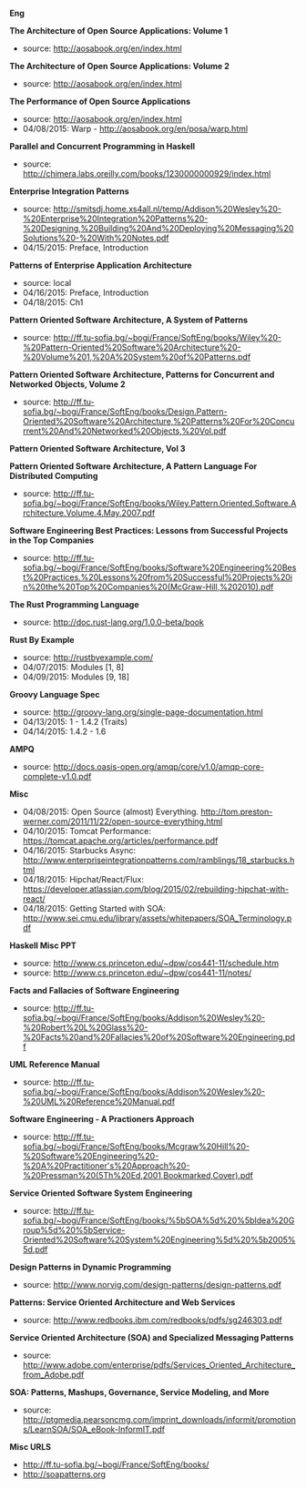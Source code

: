**Eng**

**The Architecture of Open Source Applications: Volume 1**
- source: http://aosabook.org/en/index.html

**The Architecture of Open Source Applications: Volume 2**
- source: http://aosabook.org/en/index.html

**The Performance of Open Source Applications**
- source: http://aosabook.org/en/index.html
- 04/08/2015: Warp - http://aosabook.org/en/posa/warp.html

**Parallel and Concurrent Programming in Haskell**
- source: http://chimera.labs.oreilly.com/books/1230000000929/index.html

**Enterprise Integration Patterns**
- source: http://smitsdj.home.xs4all.nl/temp/Addison%20Wesley%20-%20Enterprise%20Integration%20Patterns%20-%20Designing,%20Building%20And%20Deploying%20Messaging%20Solutions%20-%20With%20Notes.pdf
- 04/15/2015: Preface, Introduction

**Patterns of Enterprise Application Architecture**
- source: local
- 04/16/2015: Preface, Introduction
- 04/18/2015: Ch1

**Pattern Oriented Software Architecture, A System of Patterns**
- source: http://ff.tu-sofia.bg/~bogi/France/SoftEng/books/Wiley%20-%20Pattern-Oriented%20Software%20Architecture%20-%20Volume%201,%20A%20System%20of%20Patterns.pdf

**Pattern Oriented Software Architecture, Patterns for Concurrent and Networked Objects, Volume 2**
- source: http://ff.tu-sofia.bg/~bogi/France/SoftEng/books/Design.Pattern-Oriented%20Software%20Architecture,%20Patterns%20For%20Concurrent%20And%20Networked%20Objects,%20Vol.pdf

**Pattern Oriented Software Architecture, Vol 3**

**Pattern Oriented Software Architecture, A Pattern Language For Distributed Computing**
- source: http://ff.tu-sofia.bg/~bogi/France/SoftEng/books/Wiley.Pattern.Oriented.Software.Architecture.Volume.4.May.2007.pdf

**Software Engineering Best Practices: Lessons from Successful Projects in the Top Companies**
- source: http://ff.tu-sofia.bg/~bogi/France/SoftEng/books/Software%20Engineering%20Best%20Practices.%20Lessons%20from%20Successful%20Projects%20in%20the%20Top%20Companies%20(McGraw-Hill,%202010).pdf

**The Rust Programming Language**
- source: http://doc.rust-lang.org/1.0.0-beta/book

**Rust By Example**
- source: http://rustbyexample.com/
- 04/07/2015: Modules [1, 8]
- 04/09/2015: Modules [9, 18]

**Groovy Language Spec**
- source: http://groovy-lang.org/single-page-documentation.html
- 04/13/2015: 1 - 1.4.2 (Traits)
- 04/14/2015: 1.4.2 - 1.6

**AMPQ**
- source: http://docs.oasis-open.org/amqp/core/v1.0/amqp-core-complete-v1.0.pdf

**Misc**
- 04/08/2015: Open Source (almost) Everything. http://tom.preston-werner.com/2011/11/22/open-source-everything.html
- 04/10/2015: Tomcat Performance: https://tomcat.apache.org/articles/performance.pdf
- 04/16/2015: Starbucks Async: http://www.enterpriseintegrationpatterns.com/ramblings/18_starbucks.html
- 04/18/2015: Hipchat/React/Flux: https://developer.atlassian.com/blog/2015/02/rebuilding-hipchat-with-react/
- 04/18/2015: Getting Started with SOA: http://www.sei.cmu.edu/library/assets/whitepapers/SOA_Terminology.pdf

**Haskell Misc PPT**
- source: http://www.cs.princeton.edu/~dpw/cos441-11/schedule.htm
- source: http://www.cs.princeton.edu/~dpw/cos441-11/notes/

**Facts and Fallacies of Software Engineering**
- source: http://ff.tu-sofia.bg/~bogi/France/SoftEng/books/Addison%20Wesley%20-%20Robert%20L%20Glass%20-%20Facts%20and%20Fallacies%20of%20Software%20Engineering.pdf

**UML Reference Manual**
- source: http://ff.tu-sofia.bg/~bogi/France/SoftEng/books/Addison%20Wesley%20-%20UML%20Reference%20Manual.pdf

**Software Engineering - A Practioners Approach**
- source: http://ff.tu-sofia.bg/~bogi/France/SoftEng/books/Mcgraw%20Hill%20-%20Software%20Engineering%20-%20A%20Practitioner's%20Approach%20-%20Pressman%20(5Th%20Ed,2001,Bookmarked,Cover).pdf

**Service Oriented Software System Engineering**
- source: http://ff.tu-sofia.bg/~bogi/France/SoftEng/books/%5bSOA%5d%20%5bIdea%20Group%5d%20%5bService-Oriented%20Software%20System%20Engineering%5d%20%5b2005%5d.pdf

**Design Patterns in Dynamic Programming**
- source: http://www.norvig.com/design-patterns/design-patterns.pdf

**Patterns: Service Oriented Architecture and Web Services**
- source: http://www.redbooks.ibm.com/redbooks/pdfs/sg246303.pdf

**Service Oriented Architecture (SOA) and Specialized Messaging Patterns**
- source: http://www.adobe.com/enterprise/pdfs/Services_Oriented_Architecture_from_Adobe.pdf

**SOA: Patterns, Mashups, Governance, Service Modeling, and More**
- source: http://ptgmedia.pearsoncmg.com/imprint_downloads/informit/promotions/LearnSOA/SOA_eBook-InformIT.pdf

**Misc URLS**
- http://ff.tu-sofia.bg/~bogi/France/SoftEng/books/
- http://soapatterns.org
